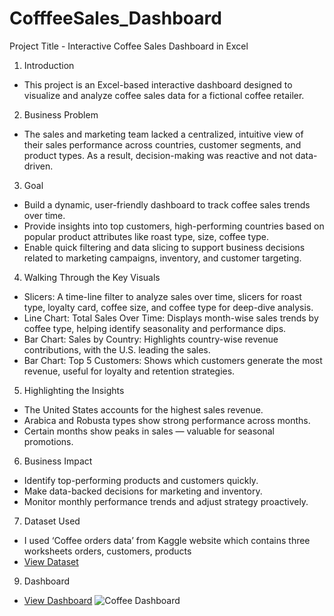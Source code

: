 # CofffeeSales_Dashboard
Project Title - Interactive Coffee Sales Dashboard in Excel
1.	Introduction
- This project is an Excel-based interactive dashboard designed to visualize and analyze coffee sales data for a fictional coffee retailer. 
2.	Business Problem
- The sales and marketing team lacked a centralized, intuitive view of their sales performance across countries, customer segments, and product types. As a result, decision-making was reactive and not data-driven.
3.	Goal
-	Build a dynamic, user-friendly dashboard to track coffee sales trends over time.
-	Provide insights into top customers, high-performing countries based on popular product attributes like roast type, size, coffee type.
-	Enable quick filtering and data slicing to support business decisions related to marketing campaigns, inventory, and customer targeting.
4.	Walking Through the Key Visuals
-	Slicers: A time-line filter to analyze sales over time, slicers for roast type, loyalty card, coffee size, and coffee type for deep-dive analysis.
-	Line Chart: Total Sales Over Time: Displays month-wise sales trends by coffee type, helping identify seasonality and performance dips.
-	Bar Chart: Sales by Country: Highlights country-wise revenue contributions, with the U.S. leading the sales.
-	Bar Chart: Top 5 Customers: Shows which customers generate the most revenue, useful for loyalty and retention strategies.
5.	Highlighting the Insights
-	The United States accounts for the highest sales revenue.
-	Arabica and Robusta types show strong performance across months.
-	Certain months show peaks in sales — valuable for seasonal promotions.
6.	Business Impact
-	Identify top-performing products and customers quickly.
-	Make data-backed decisions for marketing and inventory.
-	Monitor monthly performance trends and adjust strategy proactively.
7.	Dataset Used
- I used ‘Coffee orders data’ from Kaggle website which contains three worksheets orders, customers, products
- <a href="https://github.com/trishabera/CofffeeSales_Dashboard/blob/main/coffeeSales.xlsx">View Dataset</a>
9.	Dashboard
- <a href="https://github.com/trishabera/CofffeeSales_Dashboard/blob/main/Coffee%20Dashboard.png">View Dashboard</a>
![Coffee Dashboard](https://github.com/user-attachments/assets/a92ab494-5006-4f96-9f26-b4b911ba523a)
